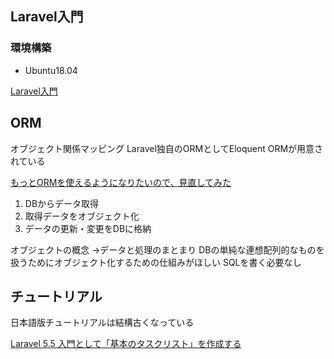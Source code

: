 ## Laravel入門
### 環境構築
- Ubuntu18.04

[Laravel入門](http://www.tohoho-web.com/ex/laravel.html)

## ORM
オブジェクト関係マッピング
Laravel独自のORMとしてEloquent ORMが用意されている

[もっとORMを使えるようになりたいので、見直してみた](https://qiita.com/niisan-tokyo/items/156eb35c6eeaf07b9b65)

1. DBからデータ取得
2. 取得データをオブジェクト化
3. データの更新・変更をDBに格納

オブジェクトの概念
→データと処理のまとまり
DBの単純な連想配列的なものを扱うためにオブジェクト化するための仕組みがほしい
SQLを書く必要なし

## チュートリアル
日本語版チュートリアルは結構古くなっている

[Laravel 5.5 入門として「基本のタスクリスト」を作成する](https://beiznotes.org/making-task-list-with-laravel55-1/)

